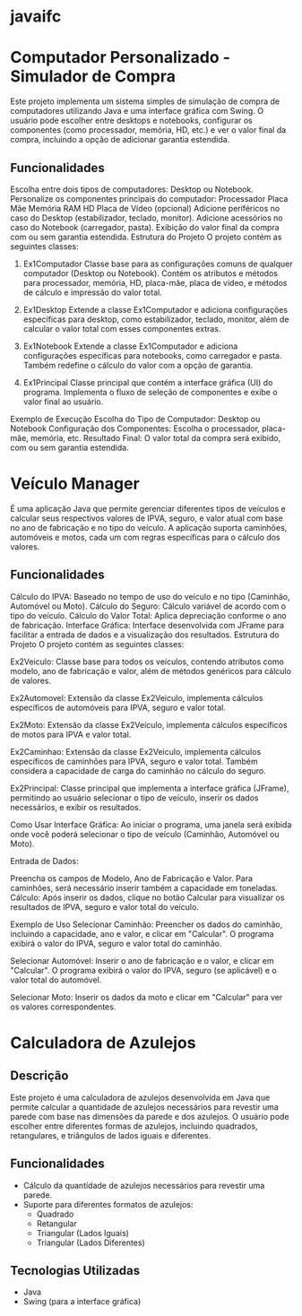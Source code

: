 # javaifc

# Computador Personalizado - Simulador de Compra
Este projeto implementa um sistema simples de simulação de compra de computadores utilizando Java e uma interface gráfica com Swing. O usuário pode escolher entre desktops e notebooks, configurar os componentes (como processador, memória, HD, etc.) e ver o valor final da compra, incluindo a opção de adicionar garantia estendida.

## Funcionalidades
Escolha entre dois tipos de computadores: Desktop ou Notebook.
Personalize os componentes principais do computador:
Processador
Placa Mãe
Memória RAM
HD
Placa de Vídeo (opcional)
Adicione periféricos no caso do Desktop (estabilizador, teclado, monitor).
Adicione acessórios no caso do Notebook (carregador, pasta).
Exibição do valor final da compra com ou sem garantia estendida.
Estrutura do Projeto
O projeto contém as seguintes classes:

1. Ex1Computador
Classe base para as configurações comuns de qualquer computador (Desktop ou Notebook). Contém os atributos e métodos para processador, memória, HD, placa-mãe, placa de vídeo, e métodos de cálculo e impressão do valor total.

2. Ex1Desktop
Extende a classe Ex1Computador e adiciona configurações específicas para desktop, como estabilizador, teclado, monitor, além de calcular o valor total com esses componentes extras.

3. Ex1Notebook
Extende a classe Ex1Computador e adiciona configurações específicas para notebooks, como carregador e pasta. Também redefine o cálculo do valor com a opção de garantia.

4. Ex1Principal
Classe principal que contém a interface gráfica (UI) do programa. Implementa o fluxo de seleção de componentes e exibe o valor final ao usuário.

Exemplo de Execução
Escolha do Tipo de Computador:
Desktop ou Notebook
Configuração dos Componentes:
Escolha o processador, placa-mãe, memória, etc.
Resultado Final:
O valor total da compra será exibido, com ou sem garantia estendida.

# Veículo Manager
É uma aplicação Java que permite gerenciar diferentes tipos de veículos e calcular seus respectivos valores de IPVA, seguro, e valor atual com base no ano de fabricação e no tipo do veículo. A aplicação suporta caminhões, automóveis e motos, cada um com regras específicas para o cálculo dos valores.

## Funcionalidades
Cálculo do IPVA: Baseado no tempo de uso do veículo e no tipo (Caminhão, Automóvel ou Moto).
Cálculo do Seguro: Cálculo variável de acordo com o tipo do veículo.
Cálculo do Valor Total: Aplica depreciação conforme o ano de fabricação.
Interface Gráfica: Interface desenvolvida com JFrame para facilitar a entrada de dados e a visualização dos resultados.
Estrutura do Projeto
O projeto contém as seguintes classes:

Ex2Veiculo: Classe base para todos os veículos, contendo atributos como modelo, ano de fabricação e valor, além de métodos genéricos para cálculo de valores.

Ex2Automovel: Extensão da classe Ex2Veiculo, implementa cálculos específicos de automóveis para IPVA, seguro e valor total.

Ex2Moto: Extensão da classe Ex2Veiculo, implementa cálculos específicos de motos para IPVA e valor total.

Ex2Caminhao: Extensão da classe Ex2Veiculo, implementa cálculos específicos de caminhões para IPVA, seguro e valor total. Também considera a capacidade de carga do caminhão no cálculo do seguro.

Ex2Principal: Classe principal que implementa a interface gráfica (JFrame), permitindo ao usuário selecionar o tipo de veículo, inserir os dados necessários, e exibir os resultados.

Como Usar
Interface Gráfica: Ao iniciar o programa, uma janela será exibida onde você poderá selecionar o tipo de veículo (Caminhão, Automóvel ou Moto).

Entrada de Dados:

Preencha os campos de Modelo, Ano de Fabricação e Valor.
Para caminhões, será necessário inserir também a capacidade em toneladas.
Cálculo: Após inserir os dados, clique no botão Calcular para visualizar os resultados de IPVA, seguro e valor total do veículo.


Exemplo de Uso
Selecionar Caminhão: Preencher os dados do caminhão, incluindo a capacidade, ano e valor, e clicar em "Calcular". O programa exibirá o valor do IPVA, seguro e valor total do caminhão.

Selecionar Automóvel: Inserir o ano de fabricação e o valor, e clicar em "Calcular". O programa exibirá o valor do IPVA, seguro (se aplicável) e o valor total do automóvel.

Selecionar Moto: Inserir os dados da moto e clicar em "Calcular" para ver os valores correspondentes.

# Calculadora de Azulejos

## Descrição

Este projeto é uma calculadora de azulejos desenvolvida em Java que permite calcular a quantidade de azulejos necessários para revestir uma parede com base nas dimensões da parede e dos azulejos. O usuário pode escolher entre diferentes formas de azulejos, incluindo quadrados, retangulares, e triângulos de lados iguais e diferentes.

## Funcionalidades

- Cálculo da quantidade de azulejos necessários para revestir uma parede.
- Suporte para diferentes formatos de azulejos:
  - Quadrado
  - Retangular
  - Triangular (Lados Iguais)
  - Triangular (Lados Diferentes)
  
## Tecnologias Utilizadas

- Java
- Swing (para a interface gráfica)

